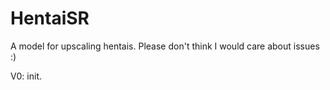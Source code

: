 # HentaiSR

A model for upscaling hentais.
Please don't think I would care about issues :)

V0: init.
